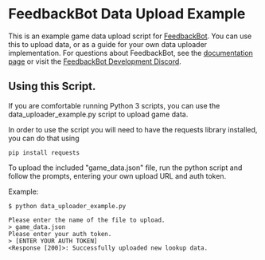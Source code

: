 # FeedbackBot Data Upload Example

This is an example game data upload script for [FeedbackBot](https://www.discordfeedbackbot.com/). You can use
this to upload data, or as a guide for your own data uploader implementation. For questions about FeedbackBot, see
the [documentation page](https://www.discordfeedbackbot.com/docs/#Data%20Lookup) or visit the [FeedbackBot Development Discord](https://discord.gg/788XscP).

## Using this Script.

If you are comfortable running Python 3 scripts, you can use the data_uploader_example.py script to upload game data.

In order to use the script you will need to have the requests library installed, you can do that using

`pip install requests`


To upload the included "game_data.json" file, run the python script and follow the prompts, entering your own upload URL and auth token.

Example:

    $ python data_uploader_example.py

    Please enter the name of the file to upload.
    > game_data.json
    Please enter your auth token.
    > [ENTER YOUR AUTH TOKEN]
    <Response [200]>: Successfully uploaded new lookup data.
